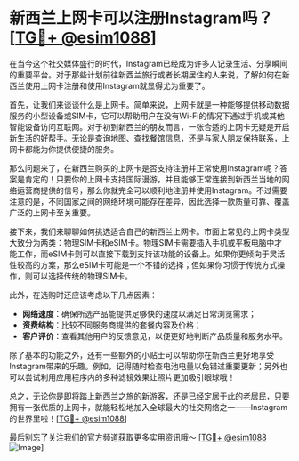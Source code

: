 # 新西兰上网卡可以注册Instagram吗？[[TG💪+ @esim1088](https://t.me/s/esim1088)]

在当今这个社交媒体盛行的时代，Instagram已经成为许多人记录生活、分享瞬间的重要平台。对于那些计划前往新西兰旅行或者长期居住的人来说，了解如何在新西兰使用上网卡注册和使用Instagram就显得尤为重要了。

首先，让我们来谈谈什么是上网卡。简单来说，上网卡就是一种能够提供移动数据服务的小型设备或SIM卡，它可以帮助用户在没有Wi-Fi的情况下通过手机或其他智能设备访问互联网。对于初到新西兰的朋友而言，一张合适的上网卡无疑是开启新生活的好帮手。无论是查询地图、查找餐馆信息，还是与家人朋友保持联系，上网卡都能为你提供便捷的服务。

那么问题来了，在新西兰购买的上网卡是否支持注册并正常使用Instagram呢？答案是肯定的！只要你的上网卡支持国际漫游，并且能够正常连接到新西兰当地的网络运营商提供的信号，那么你就完全可以顺利地注册并使用Instagram。不过需要注意的是，不同国家之间的网络环境可能存在差异，因此选择一款质量可靠、覆盖广泛的上网卡至关重要。

接下来，我们来聊聊如何挑选适合自己的新西兰上网卡。市面上常见的上网卡类型大致分为两类：物理SIM卡和eSIM卡。物理SIM卡需要插入手机或平板电脑中才能工作，而eSIM卡则可以直接下载到支持该功能的设备上。如果你更倾向于灵活性较高的方案，那么eSIM卡可能是一个不错的选择；但如果你习惯于传统方式操作，则可以选择传统的物理SIM卡。

此外，在选购时还应该考虑以下几点因素：
- **网络速度**：确保所选产品能提供足够快的速度以满足日常浏览需求；
- **资费结构**：比较不同服务商提供的套餐内容及价格；
- **客户评价**：查看其他用户的反馈意见，以便更好地判断产品质量和服务水平。

除了基本的功能之外，还有一些额外的小贴士可以帮助你在新西兰更好地享受Instagram带来的乐趣。例如，记得随时检查电池电量以免错过重要更新；另外也可以尝试利用应用程序内的多种滤镜效果让照片更加吸引眼球哦！

总之，无论你是即将踏上新西兰之旅的新游客，还是已经定居于此的老居民，只要拥有一张优质的上网卡，就能轻松地加入全球最大的社交网络之一——Instagram的世界里啦！[[TG💪+ @esim1088](https://t.me/s/esim1088)]

最后别忘了关注我们的官方频道获取更多实用资讯哦～ [[TG💪+ @esim1088](https://t.me/s/esim1088) ![Image](https://i.postimg.cc/4NQfJmqS/Snipaste-2025-05-13-00-14-12.png)]